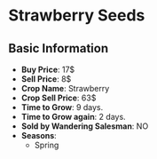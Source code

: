 # Strawberry Seeds

## Basic Information

- **Buy Price**: 17$
- **Sell Price**: 8$
- **Crop Name**: Strawberry
- **Crop Sell Price**: 63$
- **Time to Grow**: 9 days.
- **Time to Grow again**: 2 days.
- **Sold by Wandering Salesman**: NO
- **Seasons**:
  - Spring